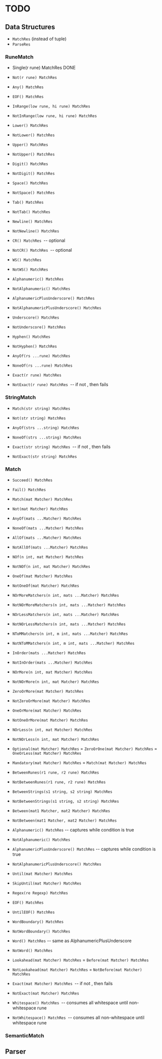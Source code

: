 # TODO

## Data Structures

- `MatchRes` (instead of tuple)
- `ParseRes`

### RuneMatch
- Single(r rune) MatchRes DONE
- `Not(r rune) MatchRes`

- `Any() MatchRes`
- `EOF() MatchRes`

- `InRange(low rune, hi rune) MatchRes`
- `NotInRange(low rune, hi rune) MatchRes`

- `Lower() MatchRes`
- `NotLower() MatchRes`

- `Upper() MatchRes`
- `NotUpper() MatchRes`

- `Digit() MatchRes`
- `NotDigit() MatchRes`

- `Space() MatchRes`
- `NotSpace() MatchRes`

- `Tab() MatchRes`
- `NotTab() MatchRes`

- `Newline() MatchRes`
- `NotNewline() MatchRes`

- `CR() MatchRes `-- optional
- `NotCR() MatchRes `-- optional

- `WS() MatchRes`
- `NotWS() MatchRes`

- `Alphanumeric() MatchRes`
- `NotAlphanumeric() MatchRes`

- `AlphanumericPlusUnderscore() MatchRes`
- `NotAlphanumericPlusUnderscore() MatchRes`

- `Underscore() MatchRes`
- `NotUnderscore() MatchRes`

- `Hyphen() MatchRes`
- `NotHyphen() MatchRes`

- `AnyOf(rs ...rune) MatchRes`
- `NoneOf(rs ...rune) MatchRes`

- `Exact(r rune) MatchRes`
- `NotExact(r rune) MatchRes `-- if not <r> <EOF>, then fails

### StringMatch
- `Match(str string) MatchRes`
- `Not(str string) MatchRes`

- `AnyOf(strs ...string) MatchRes`
- `NoneOf(strs ...string) MatchRes`

- `Exact(str string) MatchRes `-- if not <str> <EOF>, then fails
- `NotExact(str string) MatchRes`

### Match
- `Succeed() MatchRes`
- `Fail() MatchRes`

- `Match(mat Matcher) MatchRes`
- `Not(mat Matcher) MatchRes`

- `AnyOf(mats ...Matcher) MatchRes`
- `NoneOf(mats ...Matcher) MatchRes`

- `AllOf(mats ...Matcher) MatchRes`
- `NotAllOf(mats ...Matcher) MatchRes`

- `NOf(n int, mat Matcher) MatchRes`
- `NotNOf(n int, mat Matcher) MatchRes`

- `OneOf(mat Matcher) MatchRes`
- `NotOneOf(mat Matcher) MatchRes`

- `NOrMoreMatchers(n int, mats ...Matcher) MatchRes`
- `NotNOrMoreMatchers(n int, mats ...Matcher) MatchRes`

- `NOrLessMatchers(n int, mats ...Matcher) MatchRes`
- `NotNOrLessMatchers(n int, mats ...Matcher) MatchRes`

- `NToMMatchers(n int, m int, mats ...Matcher) MatchRes`
- `NotNToMMatchers(n int, m int, mats ...Matcher) MatchRes`

- `InOrder(mats ...Matcher) MatchRes`
- `NotInOrder(mats ...Matcher) MatchRes`

- `NOrMore(n int, mat Matcher) MatchRes`
- `NotNOrMore(n int, mat Matcher) MatchRes`

- `ZeroOrMore(mat Matcher) MatchRes`
- `NotZeroOrMore(mat Matcher) MatchRes`

- `OneOrMore(mat Matcher) MatchRes`
- `NotOneOrMore(mat Matcher) MatchRes`

- `NOrLess(n int, mat Matcher) MatchRes`
- `NotNOrLess(n int, mat Matcher) MatchRes`

- `Optional(mat Matcher) MatchRes` = `ZeroOrOne(mat Matcher) MatchRes` = `OneOrLess(mat Matcher) MatchRes`
- `Mandatory(mat Matcher) MatchRes` = `Match(mat Matcher) MatchRes`

- `BetweenRunes(r1 rune, r2 rune) MatchRes`
- `NotBetweenRunes(r1 rune, r2 rune) MatchRes`

- `BetweenStrings(s1 string, s2 string) MatchRes`
- `NotBetweenStrings(s1 string, s2 string) MatchRes`

- `Between(mat1 Matcher, mat2 Matcher) MatchRes`
- `NotBetween(mat1 Matcher, mat2 Matcher) MatchRes`

- `Alphanumeric() MatchRes` -- captures while condition is true
- `NotAlphanumeric() MatchRes`

- `AlphanumericPlusUnderscore() MatchRes` -- captures while condition is true
- `NotAlphanumericPlusUnderscore() MatchRes`

- `Until(mat Matcher) MatchRes`
- `SkipUntil(mat Matcher) MatchRes`

- `Regex(re Regexp) MatchRes`

- `EOF() MatchRes`
- `UntilEOF() MatchRes`

- `WordBoundary() MatchRes`
- `NotWordBoundary() MatchRes`

- `Word() MatchRes` -- same as AlphanumericPlusUnderscore
- `NotWord() MatchRes`

- `Lookahead(mat Matcher) MatchRes` = `Before(mat Matcher) MatchRes`
- `NotLookahead(mat Matcher) MatchRes` = `NotBefore(mat Matcher) MatchRes`

- `Exact(mat Matcher) MatchRes `-- if not <mat> <EOF>, then fails
- `NotExact(mat Matcher) MatchRes`

- `Whitespace() MatchRes `-- consumes all whitespace until non-whitespace rune
- `NotWhitespace() MatchRes `-- consumes all non-whitespace until whitespace rune

### SemanticMatch

## Parser


